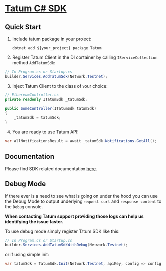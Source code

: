 # [Tatum C# SDK](http://tatum.com/)

## Quick Start

1. Include tatum package in your project:

   `dotnet add ${your_project} package Tatum`

2. Register Tatum Client in the DI container by calling `IServiceCollection` method `AddTatumSdk`:

```cs
// In Program.cs or Startup.cs
builder.Services.AddTatumSdk(Network.Testnet);
```

3. Inject Tatum Client to the class of your choice:

```cs
// EthereumController.cs
private readonly ITatumSdk _tatumSdk;

public SomeController(ITatumSdk tatumSdk)
{
    _tatumSdk = tatumSdk;
}
```

4. You are ready to use Tatum API!

```cs
var allNotificationsResult = await _tatumSdk.Notifications.GetAll();
```

## Documentation

Please find SDK related documentation [here](https://docs.tatum.com/).

## Debug Mode

If there ever is a need to see what is going on under the hood you can use the Debug Mode to output underlying `request curl` and `response content` to the `Debug` console.

**When contacting Tatum support providing those logs can help us identifying the issue faster.**

To use debug mode simply register Tatum SDK like this:

```cs
// In Program.cs or Startup.cs
builder.Services.AddTatumSdkWithDebug(Network.Testnet);
```

or if using simple init:

```cs
var tatumSdk = TatumSdk.Init(Network.Testnet, apiKey, config => config.EnableDebugMode = true);
```